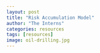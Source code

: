 ```yaml
---
layout: post
title: "Risk Accumulation Model"
author: "The Interns"
categories: resources
tags: [resources]
image: oil-drilling.jpg
---
```


